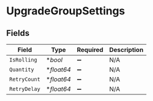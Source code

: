 # UpgradeGroupSettings


## Fields

| Field              | Type               | Required           | Description        |
| ------------------ | ------------------ | ------------------ | ------------------ |
| `IsRolling`        | **bool*            | :heavy_minus_sign: | N/A                |
| `Quantity`         | **float64*         | :heavy_minus_sign: | N/A                |
| `RetryCount`       | **float64*         | :heavy_minus_sign: | N/A                |
| `RetryDelay`       | **float64*         | :heavy_minus_sign: | N/A                |